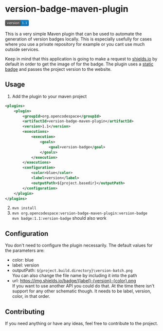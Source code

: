 # version-badge-maven-plugin
![Version](version-batch.png)

This is a very simple Maven plugin that can be used to automate the generation of version badges locally.
This is especially usefully for cases where you use a private repository for example or you cant use much outside services.

Keep in mind that this application is going to make a request to [shields.io](https://shields.io) by default in order to get the image of for the badge.
The plugin uses a [static badge](https://shields.io/badges/static-badge) and passes the project version to the website.

## Usage
1. Add the plugin to your maven project
```xml
<plugins>
    <plugin>
        <groupId>org.opencodespace</groupId>
        <artifactId>version-badge-maven-plugin</artifactId>
        <version>1.1</version>
        <executions>
            <execution>
                <goals>
                    <goal>version-badge</goal>
                </goals>
            </execution>
        </executions>
        <configuration>
            <color>blue</color>
            <label>version</label>
            <outputPath>${project.basedir}</outputPath>
        </configuration>
    </plugin>
</plugins>
```

2. `mvn install`<br>
3. `mvn org.opencodespace:version-badge-maven-plugin:version-badge`<br>
   `mvn badge:1.1:version-badge` should also work

## Configuration
You don't need to configure the plugin necessarily.
The default values for the parameters are:
- color: blue
- label: version
- outputPath: `${project.build.directory}\version-batch.png`<br>
  You can also change the file name by including it into the path
- url: https://img.shields.io/badge/{label}-{version}-{color}.png<br>
  If you want to use another API you could do that. At the time there isn't support for any other schematic though. It needs to be label, version, color, in that order.

## Contributing
If you need anything or have any ideas, feel free to contribute to the project.